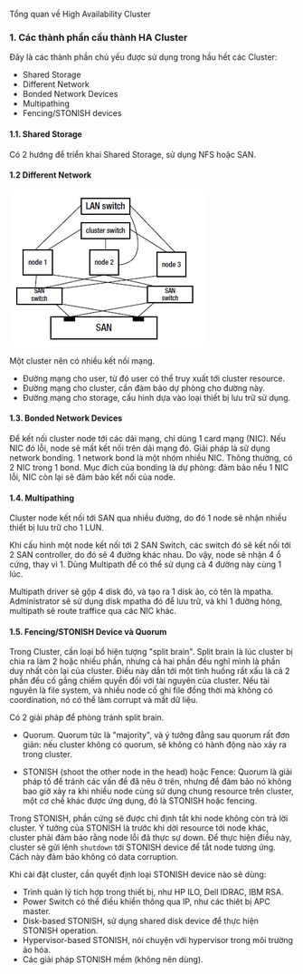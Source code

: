 Tổng quan về High Availability Cluster

### 1. Các thành phần cấu thành HA Cluster

Đây là các thành phần chủ yếu được sử dụng trong hầu hết các Cluster:
 - Shared Storage
 - Different Network
 - Bonded Network Devices
 - Multipathing
 - Fencing/STONISH devices

#### 1.1. Shared Storage

Có 2 hướng để triển khai Shared Storage, sử dụng NFS hoặc SAN.

#### 1.2 Different Network

![Different_network](/images/HACluster_1.jpg)

Một cluster nên có nhiều kết nối mạng.
 - Đường mạng cho user, từ đó user có thể truy xuất tới cluster resource.
 - Đường mạng cho cluster, cần đảm bảo dự phòng cho đường này.
 - Đường mạng cho storage, cấu hình dựa vào loại thiết bị lưu trữ sử dụng.

#### 1.3. Bonded Network Devices

Để kết nối cluster node tới các dải mạng, chỉ dùng 1 card mạng (NIC). Nếu NIC đó lỗi, node sẽ mất kết nối trên dải mạng đó. 
Giải pháp là sử dụng network bonding. 1 network bond là một nhóm nhiều NIC. Thông thường, có 2 NIC trong 1 bond. Mục đích của bonding là dự phòng: đảm bảo nếu 1 NIC lỗi, NIC còn lại sẽ đảm bảo kết nối của node.

#### 1.4. Multipathing

Cluster node kết nối tới SAN qua nhiều đường, do đó 1 node sẽ nhận nhiều thiết bị lưu trữ cho 1 LUN.

Khi cấu hình một node kết nối tới 2 SAN Switch, các switch đó sẽ kết nối tới 2 SAN controller, do đó sẽ 4 đường khác nhau. Do vậy, node sẽ nhận 4 ổ cứng, thay vì 1. Dùng Multipath để có thể sử dụng cả 4 đường này cùng 1 lúc.

Multipath driver sẽ gộp 4 disk đó, và tạo ra 1 disk ảo, có tên là mpatha. Administrator sẽ sử dụng disk mpatha đó để lưu trữ, và khi 1 đường hỏng, multipath sẽ route traffice qua các NIC khác.

#### 1.5. Fencing/STONISH Device và Quorum

Trong Cluster, cần loại bổ hiện tượng "split brain". Split brain là lúc cluster bị chia ra làm 2 hoặc nhiều phần, nhưng cả hai phần đều nghĩ mình là phần duy nhất còn lại của cluster. Điều này dẫn tới một tình huống rất xấu là cả 2 phần đều cố gắng chiếm quyền đối với tài nguyên của cluster. Nếu tài nguyên là file system, và nhiều node cố ghi file đồng thời mà không có coordination, nó có thể làm corrupt và mất dữ liệu.

Có 2 giải pháp để phòng tránh split brain.

- Quorum. Quorum tức là "majority", và ý tưởng đằng sau quorum rất đơn giản: nếu cluster không có quorum, sẽ không có hành động nào xảy ra trong cluster. 

- STONISH (shoot the other node in the head) hoặc Fence: Quorum là giải pháp tố để tránh các vấn đề đã nêu ở trên, nhưng để đảm bảo nó không bao giờ xảy ra khi nhiều node cùng sử dụng chung resource trên cluster, một cơ chế khác được ứng dụng, đó là STONISH hoặc fencing.

Trong STONISH, phần cứng sẽ được chỉ định tắt khi node không còn trả lời cluster. Ý tưởng của STONISH là trước khi dời resource tới node khác, cluster phải đảm bảo rằng node lỗi đã thực sự down. Để thực hiện điều này, cluster sẽ gửi lệnh `shutdown` tới STONISH device để tắt node tương ứng. Cách này đảm bảo không có data corruption.

Khi cài đặt cluster, cần quyết định loại STONISH device nào sẽ dùng:

 - Trình quản lý tích hợp trong thiết bị, như HP ILO, Dell IDRAC, IBM RSA.
 - Power Switch có thể điều khiển thông qua IP, như các thiêt bị APC master.
 - Disk-based STONISH, sử dụng shared disk device để thực hiện STONISH operation.
 - Hypervisor-based STONISH, nói chuyện với hypervisor trong môi trường ảo hóa.
 - Các giải pháp STONISH mềm (không nên dùng).

